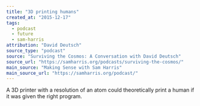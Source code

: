 ```yaml
---
title: "3D printing humans"
created_at: "2015-12-17"
tags:
  - podcast
  - future
  - sam-harris
attribution: "David Deutsch"
source_type: "podcast"
source: "Surviving the Cosmos: A Conversation with David Deutsch"
source_url: "https://samharris.org/podcasts/surviving-the-cosmos/"
main_source: "Making Sense with Sam Harris"
main_source_url: "https://samharris.org/podcast/"
---
```


A 3D printer with a resolution of an atom could theoretically print a human if it was given the right program.
